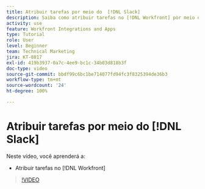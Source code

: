 ```yaml
---
title: Atribuir tarefas por meio do  [!DNL Slack]
description: Saiba como atribuir tarefas no [!DNL Workfront] por meio do [!DNL Slack]
activity: use
feature: Workfront Integrations and Apps
type: Tutorial
role: User
level: Beginner
team: Technical Marketing
jira: KT-8817
exl-id: 419b3937-0a7c-4ee9-bc1c-34b03d818b3f
doc-type: video
source-git-commit: bbdf99c6bc1be714077fd94fc3f8325394de36b3
workflow-type: tm+mt
source-wordcount: '24'
ht-degree: 100%

---
```


# Atribuir tarefas por meio do [!DNL Slack]

Neste vídeo, você aprenderá a:

* Atribuir tarefas no [!DNL Workfront]

>[!VIDEO](https://video.tv.adobe.com/v/335117/?quality=12&learn=on&enablevpops=1)
